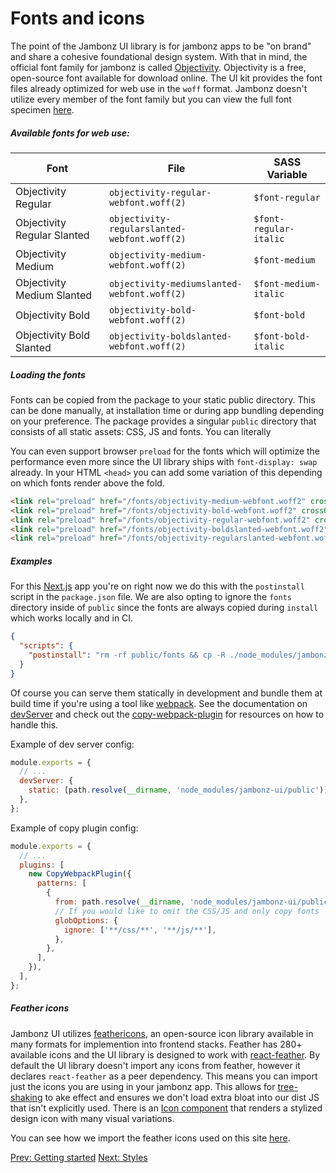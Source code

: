 # Fonts and icons

The point of the Jambonz UI library is for jambonz apps to be "on brand" and share a cohesive 
foundational design system. With that in mind, the official font family for jambonz is called 
[Objectivity](https://www.behance.net/gallery/60530395/Objectivity-Free-Font-Family). Objectivity 
is a free, open-source font available for download online. The UI kit provides the font files 
already optimized for web use in the `woff` format. Jambonz doesn't utilize every member of the 
font family but you can view the full font specimen [here](https://www.fontsquirrel.com/fonts/objectivity).

##### Available fonts for web use:

| Font | File | SASS Variable |
|------|------|---------------|
| Objectivity Regular | `objectivity-regular-webfont.woff(2)` | `$font-regular` |
| Objectivity Regular Slanted | `objectivity-regularslanted-webfont.woff(2)` | `$font-regular-italic` |
| Objectivity Medium | `objectivity-medium-webfont.woff(2)` | `$font-medium` |
| Objectivity Medium Slanted | `objectivity-mediumslanted-webfont.woff(2)` | `$font-medium-italic` |
| Objectivity Bold | `objectivity-bold-webfont.woff(2)` | `$font-bold` |
| Objectivity Bold Slanted | `objectivity-boldslanted-webfont.woff(2)` | `$font-bold-italic` |

##### Loading the fonts

Fonts can be copied from the package to your static public directory. This can be done manually, 
at installation time or during app bundling depending on your preference. The package provides a 
singular `public` directory that consists of all static assets: CSS, JS and fonts. You can literally 


You can even support browser `preload` for the fonts which will optimize the performance even more 
since the UI library ships with `font-display: swap` already. In your HTML `<head>` you can add some 
variation of this depending on which fonts render above the fold.

```html
<link rel="preload" href="/fonts/objectivity-medium-webfont.woff2" crossOrigin="anonymous" as="font" type="font/woff" />
<link rel="preload" href="/fonts/objectivity-bold-webfont.woff2" crossOrigin="anonymous" as="font" type="font/woff" />
<link rel="preload" href="/fonts/objectivity-regular-webfont.woff2" crossOrigin="anonymous" as="font" type="font/woff" />
<link rel="preload" href="/fonts/objectivity-boldslanted-webfont.woff2" crossOrigin="anonymous" as="font" type="font/woff" />
<link rel="preload" href="/fonts/objectivity-regularslanted-webfont.woff2" crossOrigin="anonymous" as="font" type="font/woff" />
```

##### Examples

For this [Next.js](https://nextjs.org/) app you're on right now we do this with the `postinstall` 
script in the `package.json` file. We are also opting to ignore the `fonts` directory inside of 
`public` since the fonts are always copied during `install` which works locally and in CI.

```json
{
  "scripts": {
    "postinstall": "rm -rf public/fonts && cp -R ./node_modules/jambonz-ui/public/fonts ./public/fonts"
  }
}
```

Of course you can serve them statically in development and bundle them at build time if 
you're using a tool like [webpack](https://webpack.js.org/). See the documentation on 
[devServer](https://webpack.js.org/configuration/dev-server/#devserverstatic) and check 
out the [copy-webpack-plugin](https://www.npmjs.com/package/copy-webpack-plugin) for resources 
on how to handle this.

Example of dev server config:

```js
module.exports = {
  // ...
  devServer: {
    static: [path.resolve(__dirname, 'node_modules/jambonz-ui/public')],
  },
};
```

Example of copy plugin config:

```js
module.exports = {
  // ...
  plugins: [
    new CopyWebpackPlugin({
      patterns: [
        {
          from: path.resolve(__dirname, 'node_modules/jambonz-ui/public'),
          // If you would like to omit the CSS/JS and only copy fonts
          globOptions: {
            ignore: ['**/css/**', '**/js/**'],
          },
        },
      ],
    }),
  ],
};
```

##### Feather icons

Jambonz UI utilizes [feathericons](https://feathericons.com/), an open-source icon library available 
in many formats for implemention into frontend stacks. Feather has 280+ available icons and the UI 
library is designed to work with [react-feather](https://github.com/feathericons/react-feather). 
By default the UI library doesn't import any icons from feather, however it declares `react-feather` 
as a peer dependency. This means you can import just the icons you are using in your jambonz app. 
This allows for [tree-shaking](https://developer.mozilla.org/en-US/docs/Glossary/Tree_shaking) to 
ake effect and ensures we don't load extra bloat into our dist JS that isn't explicitly used. There 
is an [Icon component](/docs/jambonz-ui/components/) that renders a stylized design icon with many 
visual variations.

You can see how we import the feather icons used on this site 
[here](https://github.com/jambonz/next-static-site/blob/main/src/components/icons.js).

<p class="flex">
<a href="/docs/jambonz-ui/">Prev: Getting started</a>
<a href="/docs/jambonz-ui/styles/">Next: Styles</a>
</p>